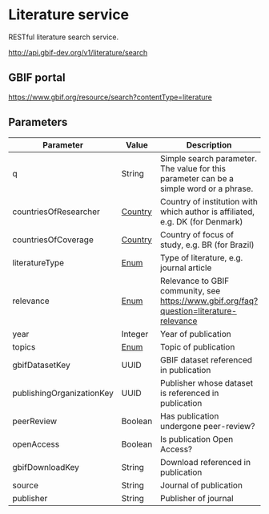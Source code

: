 # Literature service

RESTful literature search service.

http://api.gbif-dev.org/v1/literature/search

## GBIF portal

https://www.gbif.org/resource/search?contentType=literature

## Parameters

| Parameter                 | Value                                                                                                      | Description                                                                             |
|---------------------------|------------------------------------------------------------------------------------------------------------|-----------------------------------------------------------------------------------------|
| q                         | String                                                                                                     | Simple search parameter. The value for this parameter can be a simple word or a phrase. |
| countriesOfResearcher     | [Country](https://github.com/gbif/gbif-api/blob/master/src/main/java/org/gbif/api/vocabulary/Country.java) | Country of institution with which author is affiliated, e.g. DK (for Denmark)           |
| countriesOfCoverage       | [Country](https://github.com/gbif/gbif-api/blob/master/src/main/java/org/gbif/api/vocabulary/Country.java) | Country of focus of study, e.g. BR (for Brazil)                                         |
| literatureType            | [Enum](src/main/java/org/gbif/literature/api/LiteratureType.java)                                          | Type of literature, e.g. journal article                                                |
| relevance                 | [Enum](src/main/java/org/gbif/literature/api/Relevance.java)                                               | Relevance to GBIF community, see https://www.gbif.org/faq?question=literature-relevance |
| year                      | Integer                                                                                                    | Year of publication                                                                     |
| topics                    | [Enum](src/main/java/org/gbif/literature/api/Topic.java)                                                   | Topic of publication                                                                    |
| gbifDatasetKey            | UUID                                                                                                       | GBIF dataset referenced in publication                                                  |
| publishingOrganizationKey | UUID                                                                                                       | Publisher whose dataset is referenced in publication                                    |
| peerReview                | Boolean                                                                                                    | Has publication undergone peer-review?                                                  |
| openAccess                | Boolean                                                                                                    | Is publication Open Access?                                                             |
| gbifDownloadKey           | String                                                                                                     | Download referenced in publication                                                      |
| source                    | String                                                                                                     | Journal of publication                                                                  |
| publisher                 | String                                                                                                     | Publisher of journal                                                                    |
